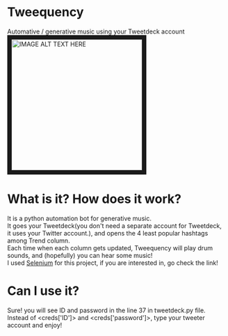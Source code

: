 # Tweequency
Automative / generative music using your Tweetdeck account<br/>
<a href="http://www.youtube.com/watch?feature=player_embedded&v=ZITR63gNswE
" target="_blank"><img src="http://img.youtube.com/vi/ZITR63gNswE/0.jpg" 
alt="IMAGE ALT TEXT HERE" width="300" border="10" /></a>

# What is it? How does it work?
It is a python automation bot for generative music.<br/>
It goes your Tweetdeck(you don't need a separate account for Tweetdeck, it uses your Twitter account.), and opens the 4 least popular hashtags among Trend column.<br/>
Each time when each column gets updated, Tweequency will play drum sounds, and (hopefully) you can hear some music!<br/>
I used [Selenium](https://www.guru99.com/selenium-tutorial.html) for this project, if you are interested in, go check the link!

# Can I use it?
Sure! you will see ID and password in the line 37 in tweetdeck.py file.<br/> Instead of <creds['ID']> and <creds['password']>, type your tweeter account and enjoy!

